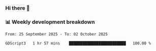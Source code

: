 ### Hi there 👋

### 📊 Weekly development breakdown
<!--START_SECTION:waka-->

```txt
From: 25 September 2025 - To: 02 October 2025

GDScript3   1 hr 57 mins    █████████████████████████   100.00 %
```

<!--END_SECTION:waka-->
